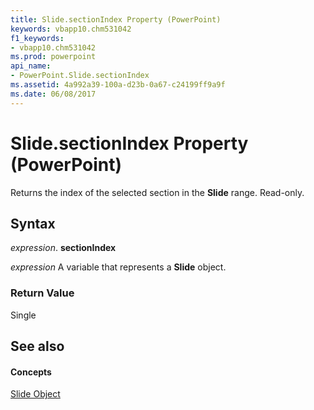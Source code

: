 ```yaml
---
title: Slide.sectionIndex Property (PowerPoint)
keywords: vbapp10.chm531042
f1_keywords:
- vbapp10.chm531042
ms.prod: powerpoint
api_name:
- PowerPoint.Slide.sectionIndex
ms.assetid: 4a992a39-100a-d23b-0a67-c24199ff9a9f
ms.date: 06/08/2017
---
```



# Slide.sectionIndex Property (PowerPoint)

Returns the index of the selected section in the  **Slide** range. Read-only.


## Syntax

 _expression_. **sectionIndex**

 _expression_ A variable that represents a **Slide** object.


### Return Value

Single


## See also


#### Concepts


[Slide Object](PowerPoint.Slide.md)

